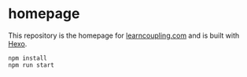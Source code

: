 # homepage

This repository is the homepage for
[learncoupling.com](https://learncoupling.com) and is built with
[Hexo](https://hexo.io).

```
npm install
npm run start
```
